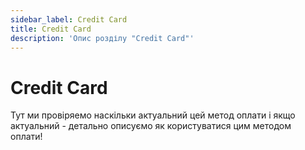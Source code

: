 ```yaml
---
sidebar_label: Credit Card
title: Credit Card
description: 'Опис розділу "Credit Card"'
---
```


# Credit Card

Тут ми провіряемо наскільки актуальний цей метод оплати і якщо актуальний - детально описуємо як користуватися цим методом оплати! 
